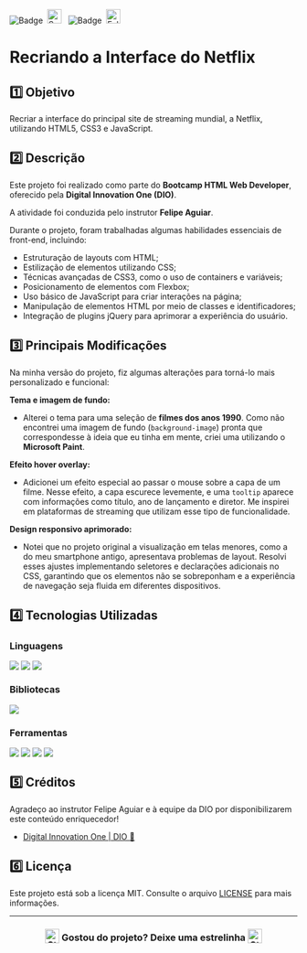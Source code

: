 ![Badge](https://img.shields.io/badge/DIGITAL%20INNOVATION%20ONE-BB2649?style=for-the-badge)&nbsp;&nbsp;<img src="https://raw.githubusercontent.com/Tarikul-Islam-Anik/Animated-Fluent-Emojis/master/Emojis/Activities/Sparkles.png" alt="Sparkles" width="25" height="25" />&nbsp;&nbsp;&nbsp;![Badge](https://img.shields.io/badge/PROJETO-COM%20MENTORIA-FF6F61?style=for-the-badge)&nbsp;&nbsp;<img src="https://raw.githubusercontent.com/Tarikul-Islam-Anik/Animated-Fluent-Emojis/master/Emojis/Hand%20gestures/Folded%20Hands%20Light%20Skin%20Tone.png" alt="Folded Hands Light Skin Tone" width="25" height="25" />

# Recriando a Interface do Netflix

## 1️⃣ Objetivo
Recriar a interface do principal site de streaming mundial, a Netflix, utilizando HTML5, CSS3 e JavaScript.

## 2️⃣ Descrição
Este projeto foi realizado como parte do **Bootcamp HTML Web Developer**, oferecido pela **Digital Innovation One (DIO)**. 

A atividade foi conduzida pelo instrutor **Felipe Aguiar**.

Durante o projeto, foram trabalhadas algumas habilidades essenciais de front-end, incluindo:

- Estruturação de layouts com HTML;
- Estilização de elementos utilizando CSS;
- Técnicas avançadas de CSS3, como o uso de containers e variáveis;
- Posicionamento de elementos com Flexbox;
- Uso básico de JavaScript para criar interações na página;
- Manipulação de elementos HTML por meio de classes e identificadores;
- Integração de plugins jQuery para aprimorar a experiência do usuário.

## 3️⃣ Principais Modificações
Na minha versão do projeto, fiz algumas alterações para torná-lo mais personalizado e funcional:

**Tema e imagem de fundo:**
- Alterei o tema para uma seleção de **filmes dos anos 1990**. Como não encontrei uma imagem de fundo (<code>background-image</code>) pronta que correspondesse à ideia que eu tinha em mente, criei uma utilizando o **Microsoft Paint**.

**Efeito hover overlay:**
- Adicionei um efeito especial ao passar o mouse sobre a capa de um filme. Nesse efeito, a capa escurece levemente, e uma <code>tooltip</code> aparece com informações como título, ano de lançamento e diretor. Me inspirei em plataformas de streaming que utilizam esse tipo de funcionalidade.

**Design responsivo aprimorado:**
- Notei que no projeto original a visualização em telas menores, como a do meu smartphone antigo, apresentava problemas de layout. Resolvi esses ajustes implementando seletores e declarações adicionais no CSS, garantindo que os elementos não se sobreponham e a experiência de navegação seja fluida em diferentes dispositivos.

## 4️⃣ Tecnologias Utilizadas

### Linguagens
<div style="display:flex;">
  <img src="https://img.shields.io/badge/HTML5-E34F26?style=for-the-badge&logo=html5&logoColor=white">&nbsp;<img src="https://img.shields.io/badge/CSS3-1572B6?style=for-the-badge&logo=css3&logoColor=white">&nbsp;<img src="https://img.shields.io/badge/JavaScript-F7DF1E?style=for-the-badge&logo=javascript&logoColor=black">
</div>

### Bibliotecas
<div style="display:flex;">
  <img src="https://img.shields.io/badge/JQUERY-009B77?style=for-the-badge&logo=visual-studio-code&logoColor=white" />
</div>

### Ferramentas
<div style="display:flex;">
  <img src="https://img.shields.io/badge/MICROSOFT%20PAINT-F7DF1E?style=for-the-badge&logo=visual-studio-code&logoColor=white" />&nbsp;<img src="https://img.shields.io/badge/Visual%20Studio%20Code-0078D4?style=for-the-badge&logo=visual-studio-code&logoColor=white">&nbsp;<img src="https://img.shields.io/badge/Git-F05032?style=for-the-badge&logo=git&logoColor=white">&nbsp;<img src="https://img.shields.io/badge/GitHub-404040?style=for-the-badge&logo=github&logoColor=white">
</div>

## 5️⃣ Créditos
Agradeço ao instrutor Felipe Aguiar e à equipe da DIO por disponibilizarem este conteúdo enriquecedor!
- <a href="https://www.dio.me/" target="_blank">Digital Innovation One | DIO 🔗</a>

## 6️⃣ Licença
Este projeto está sob a licença MIT. Consulte o arquivo [LICENSE](LICENSE) para mais informações.

---

### <div align="center"><img src="https://raw.githubusercontent.com/Tarikul-Islam-Anik/Animated-Fluent-Emojis/master/Emojis/Travel%20and%20places/Star.png" alt="Star" width="25" height="25" style="vertical-align:text-bottom;" /> Gostou do projeto? Deixe uma estrelinha <img src="https://raw.githubusercontent.com/Tarikul-Islam-Anik/Animated-Fluent-Emojis/master/Emojis/Travel%20and%20places/Star.png" alt="Star" width="25" height="25" style="vertical-align:text-bottom;" /></div>